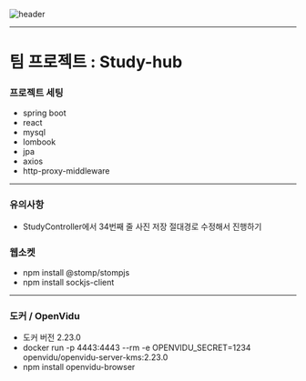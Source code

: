 ![header](https://capsule-render.vercel.app/api?type=rounded&color=gradient&text=%20Learner_Team%20&height=300&fontSize=100&textBg=true)

---

# 팀 프로젝트 : Study-hub
### 프로젝트 세팅
- spring boot
- react
- mysql
- lombook
- jpa
- axios
- http-proxy-middleware
---  

### 유의사항
- StudyController에서 34번째 줄 사진 저장 절대경로 수정해서 진행하기

### 웹소켓
- npm install @stomp/stompjs
- npm install sockjs-client
---
### 도커 / OpenVidu
- 도커 버전 2.23.0
- docker run -p 4443:4443 --rm -e OPENVIDU_SECRET=1234 openvidu/openvidu-server-kms:2.23.0
- npm install openvidu-browser
